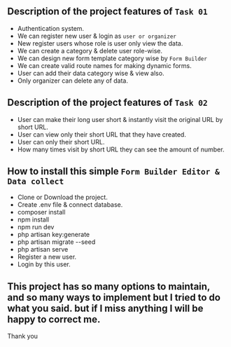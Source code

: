 ## Description of the project features of `Task 01`
* Authentication system.
* We can register new user & login as `user or organizer`
* New register users whose role is user only view the data.
* We can create a category & delete user role-wise.
* We can design new form template category wise by `Form Builder`
* We can create valid route names for making dynamic forms.
* User can add their data category wise & view also.
* Only organizer can delete any of data.

## Description of the project features of `Task 02`
* User can make their long user short & instantly visit the original URL by short URL.
* User can view only their short URL that they have created.
* User can only their short URL.
* How many times visit by short URL they can see the amount of number.

## How to install this simple `Form Builder Editor & Data collect`
* Clone or Download the project.
* Create .env file & connect database.
* composer install
* npm install
* npm run dev
* php artisan key:generate
* php artisan migrate --seed
* php artisan serve
* Register a new user.
* Login by this user.

## This project has so many options to maintain, and so many ways to implement but I tried to do what you said. but if I miss anything I will be happy to correct me.

Thank you
